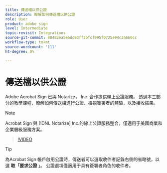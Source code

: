 ```yaml
---
title: 傳送檔以供公證
description: 瞭解如何傳送檔以供公證
role: User
product: adobe sign
level: Intermediate
topic-revisit: Integrations
source-git-commit: 88482ea5eadc93ff3bfcf995f0725e94c3a660cc
workflow-type: tm+mt
source-wordcount: '111'
ht-degree: 0%

---
```


# 傳送檔以供公證

Adobe Acrobat Sign 已與 Notarize， Inc. 合作提供線上公證服務。 透過本三部分的教學課程，瞭解如何傳送檔進行公證、檢視簽署者的體驗，以及接收結果。

>[!NOTE]
>
>Acrobat Sign 與 [!DNL Notarize] Inc.的線上公證服務整合，僅適用于美國商業和企業層級服務方案。

>[!VIDEO](https://video.tv.adobe.com/v/341029?hidetitle=true)

>[!TIP]
>
>為Acrobat Sign 帳戶啟用公證時，傳送者可以選取收件者記錄右側的省略號，以選 **取「要求公證** 」。 公證選項僅適用于具有簽署者角色的收件者。


